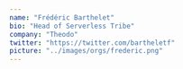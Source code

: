 ```yaml
---
name: "Frédéric Barthelet"
bio: "Head of Serverless Tribe"
company: "Theodo"
twitter: "https://twitter.com/bartheletf"
picture: "../images/orgs/frederic.png"
---
```

